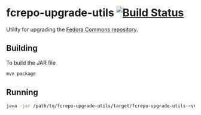 fcrepo-upgrade-utils [![Build Status](https://travis-ci.com/fcrepo-exts/fcrepo-upgrade-utils.svg?branch=master)](https://travis-ci.com/fcrepo-exts/fcrepo-upgrade-utils)
==================

Utility for upgrading the [Fedora Commons repository](http://github.com/fcrepo/fcrepo).

Building
--------

To build the JAR file

``` sh
mvn package
```

Running
-------


``` sh
java -jar /path/to/fcrepo-upgrade-utils/target/fcrepo-upgrade-utils-<version>.jar -h
```

